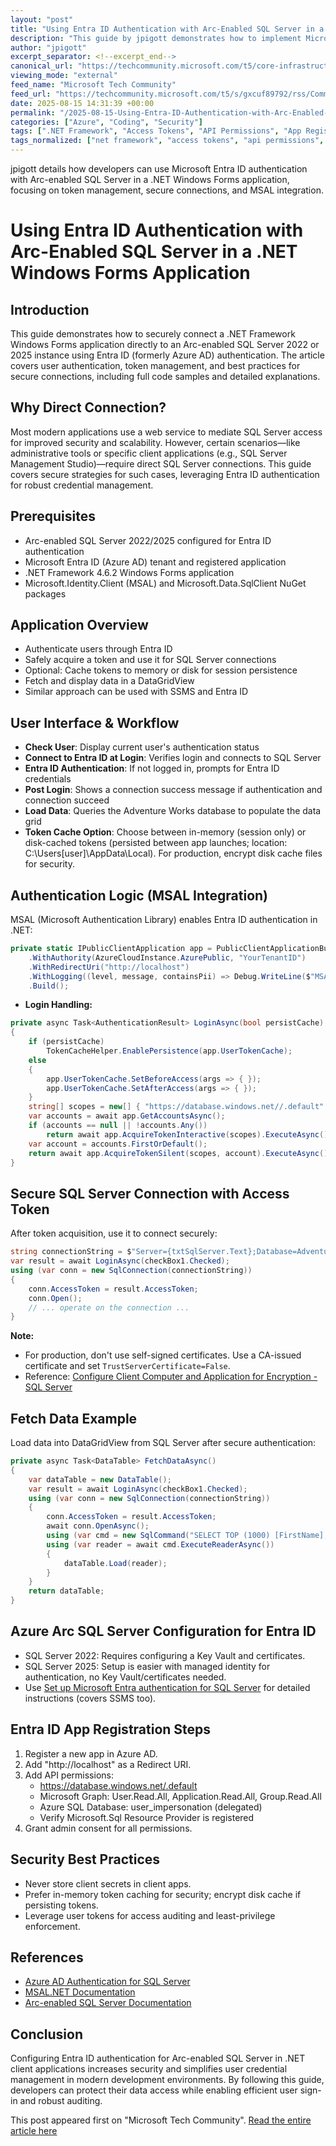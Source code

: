 ```yaml
---
layout: "post"
title: "Using Entra ID Authentication with Arc-Enabled SQL Server in a .NET Windows Forms Application"
description: "This guide by jpigott demonstrates how to implement Microsoft Entra ID (formerly Azure AD) authentication in a .NET Framework Windows Forms application connecting directly to an Arc-enabled SQL Server. Covering prerequisites, MSAL integration, token management, secure connection practices, and relevant security considerations, the article provides detailed setup instructions, sample code, and references for production-ready configurations."
author: "jpigott"
excerpt_separator: <!--excerpt_end-->
canonical_url: "https://techcommunity.microsoft.com/t5/core-infrastructure-and-security/using-entra-id-authentication-with-arc-enabled-sql-server-in-a/ba-p/4435168"
viewing_mode: "external"
feed_name: "Microsoft Tech Community"
feed_url: "https://techcommunity.microsoft.com/t5/s/gxcuf89792/rss/Community"
date: 2025-08-15 14:31:39 +00:00
permalink: "/2025-08-15-Using-Entra-ID-Authentication-with-Arc-Enabled-SQL-Server-in-a-NET-Windows-Forms-Application.html"
categories: ["Azure", "Coding", "Security"]
tags: [".NET Framework", "Access Tokens", "API Permissions", "App Registration", "Arc Enabled SQL Server", "Authentication", "Azure", "Azure Active Directory", "Azure SQL Database", "Client App Registration", "Coding", "Community", "Managed Identity", "Microsoft Entra ID", "Microsoft.Data.SqlClient", "Microsoft.Identity.Client", "MSAL", "Security", "SQL Server", "SSMS", "Token Cache", "Windows Forms"]
tags_normalized: ["net framework", "access tokens", "api permissions", "app registration", "arc enabled sql server", "authentication", "azure", "azure active directory", "azure sql database", "client app registration", "coding", "community", "managed identity", "microsoft entra id", "microsoft dot data dot sqlclient", "microsoft dot identity dot client", "msal", "security", "sql server", "ssms", "token cache", "windows forms"]
---
```


jpigott details how developers can use Microsoft Entra ID authentication with Arc-enabled SQL Server in a .NET Windows Forms application, focusing on token management, secure connections, and MSAL integration.<!--excerpt_end-->

# Using Entra ID Authentication with Arc-Enabled SQL Server in a .NET Windows Forms Application

## Introduction

This guide demonstrates how to securely connect a .NET Framework Windows Forms application directly to an Arc-enabled SQL Server 2022 or 2025 instance using Entra ID (formerly Azure AD) authentication. The article covers user authentication, token management, and best practices for secure connections, including full code samples and detailed explanations.

## Why Direct Connection?

Most modern applications use a web service to mediate SQL Server access for improved security and scalability. However, certain scenarios—like administrative tools or specific client applications (e.g., SQL Server Management Studio)—require direct SQL Server connections. This guide covers secure strategies for such cases, leveraging Entra ID authentication for robust credential management.

## Prerequisites

- Arc-enabled SQL Server 2022/2025 configured for Entra ID authentication
- Microsoft Entra ID (Azure AD) tenant and registered application
- .NET Framework 4.6.2 Windows Forms application
- Microsoft.Identity.Client (MSAL) and Microsoft.Data.SqlClient NuGet packages

## Application Overview

- Authenticate users through Entra ID
- Safely acquire a token and use it for SQL Server connections
- Optional: Cache tokens to memory or disk for session persistence
- Fetch and display data in a DataGridView
- Similar approach can be used with SSMS and Entra ID

## User Interface & Workflow

- **Check User**: Display current user's authentication status
- **Connect to Entra ID at Login**: Verifies login and connects to SQL Server
- **Entra ID Authentication**: If not logged in, prompts for Entra ID credentials
- **Post Login**: Shows a connection success message if authentication and connection succeed
- **Load Data**: Queries the Adventure Works database to populate the data grid
- **Token Cache Option**: Choose between in-memory (session only) or disk-cached tokens (persisted between app launches; location: C:\Users\[user]\AppData\Local). For production, encrypt disk cache files for security.

## Authentication Logic (MSAL Integration)

MSAL (Microsoft Authentication Library) enables Entra ID authentication in .NET:

```csharp
private static IPublicClientApplication app = PublicClientApplicationBuilder.Create("YourApplicationClientID")
    .WithAuthority(AzureCloudInstance.AzurePublic, "YourTenantID")
    .WithRedirectUri("http://localhost")
    .WithLogging((level, message, containsPii) => Debug.WriteLine($"MSAL: {message}"), LogLevel.Verbose, true, true)
    .Build();
```

- **Login Handling:**

```csharp
private async Task<AuthenticationResult> LoginAsync(bool persistCache)
{
    if (persistCache)
        TokenCacheHelper.EnablePersistence(app.UserTokenCache);
    else
    {
        app.UserTokenCache.SetBeforeAccess(args => { });
        app.UserTokenCache.SetAfterAccess(args => { });
    }
    string[] scopes = new[] { "https://database.windows.net//.default" };
    var accounts = await app.GetAccountsAsync();
    if (accounts == null || !accounts.Any())
        return await app.AcquireTokenInteractive(scopes).ExecuteAsync();
    var account = accounts.FirstOrDefault();
    return await app.AcquireTokenSilent(scopes, account).ExecuteAsync();
}
```

## Secure SQL Server Connection with Access Token

After token acquisition, use it to connect securely:

```csharp
string connectionString = $"Server={txtSqlServer.Text};Database=AdventureWorks2019;Encrypt=True;TrustServerCertificate=True;";
var result = await LoginAsync(checkBox1.Checked);
using (var conn = new SqlConnection(connectionString))
{
    conn.AccessToken = result.AccessToken;
    conn.Open();
    // ... operate on the connection ...
}
```

**Note:**

- For production, don't use self-signed certificates. Use a CA-issued certificate and set `TrustServerCertificate=False`.
- Reference: [Configure Client Computer and Application for Encryption - SQL Server](https://learn.microsoft.com/en-us/sql/database-engine/configure-windows/special-cases-for-encrypting-connections-sql-server?view=sql-server-ver17)

## Fetch Data Example

Load data into DataGridView from SQL Server after secure authentication:

```csharp
private async Task<DataTable> FetchDataAsync()
{
    var dataTable = new DataTable();
    var result = await LoginAsync(checkBox1.Checked);
    using (var conn = new SqlConnection(connectionString))
    {
        conn.AccessToken = result.AccessToken;
        await conn.OpenAsync();
        using (var cmd = new SqlCommand("SELECT TOP (1000) [FirstName], [MiddleName], [LastName] FROM [AdventureWorks2019].[Person].[Person]", conn))
        using (var reader = await cmd.ExecuteReaderAsync())
        {
            dataTable.Load(reader);
        }
    }
    return dataTable;
}
```

## Azure Arc SQL Server Configuration for Entra ID

- SQL Server 2022: Requires configuring a Key Vault and certificates.
- SQL Server 2025: Setup is easier with managed identity for authentication, no Key Vault/certificates needed.
- Use [Set up Microsoft Entra authentication for SQL Server](https://learn.microsoft.com/en-us/sql/relational-databases/security/authentication-access/azure-ad-authentication-sql-server-setup-tutorial?view=sql-server-ver16#create-logins-and-users) for detailed instructions (covers SSMS too).

## Entra ID App Registration Steps

1. Register a new app in Azure AD.
2. Add "http://localhost" as a Redirect URI.
3. Add API permissions:
    - https://database.windows.net/.default
    - Microsoft Graph: User.Read.All, Application.Read.All, Group.Read.All
    - Azure SQL Database: user_impersonation (delegated)
    - Verify Microsoft.Sql Resource Provider is registered
4. Grant admin consent for all permissions.

## Security Best Practices

- Never store client secrets in client apps.
- Prefer in-memory token caching for security; encrypt disk cache if persisting tokens.
- Leverage user tokens for access auditing and least-privilege enforcement.

## References

- [Azure AD Authentication for SQL Server](https://learn.microsoft.com/en-us/azure/azure-sql/database/authentication-aad-overview)
- [MSAL.NET Documentation](https://learn.microsoft.com/en-us/azure/active-directory/develop/msal-overview)
- [Arc-enabled SQL Server Documentation](https://learn.microsoft.com/en-us/azure/azure-arc/data/)

## Conclusion

Configuring Entra ID authentication for Arc-enabled SQL Server in .NET client applications increases security and simplifies user credential management in modern development environments. By following this guide, developers can protect their data access while enabling efficient user sign-in and robust auditing.

This post appeared first on "Microsoft Tech Community". [Read the entire article here](https://techcommunity.microsoft.com/t5/core-infrastructure-and-security/using-entra-id-authentication-with-arc-enabled-sql-server-in-a/ba-p/4435168)
